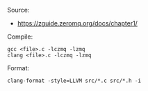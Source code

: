 Source:

- https://zguide.zeromq.org/docs/chapter1/

Compile:

```
gcc <file>.c -lczmq -lzmq
clang <file>.c -lczmq -lzmq
```

Format:

```
clang-format -style=LLVM src/*.c src/*.h -i
```
